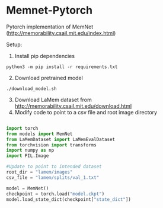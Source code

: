 # Memnet-Pytorch
Pytorch implementation of MemNet (http://memorability.csail.mit.edu/index.html)

Setup:
1) Install pip dependencies
```
python3 -m pip install -r requirements.txt
```
2) Download pretrained model
```
./download_model.sh
```
3) Download LaMem dataset from http://memorability.csail.mit.edu/download.html
4) Modify code to point to a csv file and root image directory
```python

import torch
from models import MemNet
from LaMemDataset import LaMemEvalDataset
from torchvision import transforms
import numpy as np
import PIL.Image

#Update to point to intended dataset
root_dir = "lamem/images"
csv_file = "lamem/splits/val_1.txt"

model = MemNet()
checkpoint = torch.load("model.ckpt")
model.load_state_dict(checkpoint["state_dict"])

```
